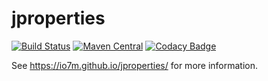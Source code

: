 jproperties
===

[![Build Status](https://travis-ci.org/io7m/jproperties.svg?branch=master)](https://travis-ci.org/io7m/jproperties)
[![Maven Central](https://maven-badges.herokuapp.com/maven-central/com.io7m.jproperties/io7m-jproperties/badge.png)](https://maven-badges.herokuapp.com/maven-central/com.io7m.jproperties/io7m-jproperties)
[![Codacy Badge](https://api.codacy.com/project/badge/Grade/c9ee639f0d5d47b0ae56e8c2b1a233a8)](https://www.codacy.com/app/github_79/jproperties?utm_source=github.com&amp;utm_medium=referral&amp;utm_content=io7m/jproperties&amp;utm_campaign=Badge_Grade)

See https://io7m.github.io/jproperties/ for more information.
